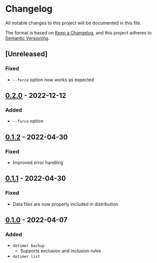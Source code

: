 # Changelog
All notable changes to this project will be documented in this file.

The format is based on [Keep a Changelog](https://keepachangelog.com/en/1.0.0/),
and this project adheres to [Semantic Versioning](https://semver.org/spec/v2.0.0.html).

## [Unreleased]
### Fixed
- `--force` option now works as expected

## [0.2.0] - 2022-12-12
### Added
- `--force` option

## [0.1.2] - 2022-04-30
### Fixed
- Improved error handling

## [0.1.1] - 2022-04-30
### Fixed
- Data files are now properly included in distribution

## [0.1.0] - 2022-04-07
### Added
- `detimer backup`
  - Supports exclusion and inclusion rules
- `detimer list`

[0.2.0]: https://github.com/clabe45/detimer/compare/v0.1.2...v0.2.0
[0.1.2]: https://github.com/clabe45/detimer/compare/v0.1.1...v0.1.2
[0.1.1]: https://github.com/clabe45/detimer/compare/v0.1.0...v0.1.1
[0.1.0]: https://github.com/clabe45/detimer/releases/tag/v0.1.0
